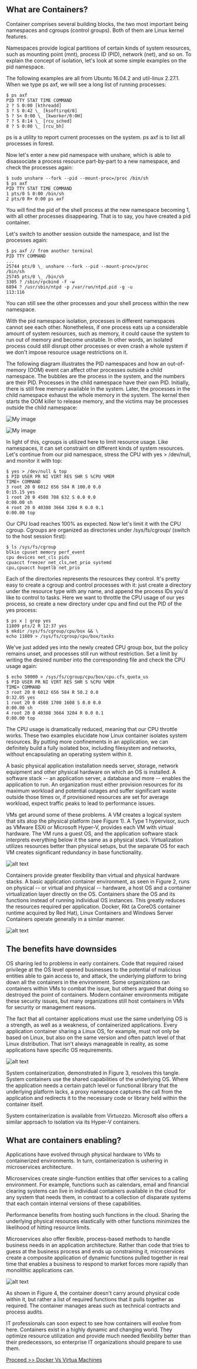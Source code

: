 ## What are Containers?

Container comprises several building blocks, the two most important being namespaces and cgroups (control groups). Both of them are Linux kernel features.

Namespaces provide logical partitions of certain kinds of system resources, such as mounting point (mnt), process ID (PID), network (net), and so on. To explain the concept of isolation, let's look at some simple examples on the pid namespace. 

The following examples are all from Ubuntu 16.04.2 and util-linux 2.27.1. When we type ps axf, we will see a long list of running processes:

```
$ ps axf
PID TTY STAT TIME COMMAND
2 ? S 0:00 [kthreadd]
3 ? S 0:42 \_ [ksoftirqd/0]
5 ? S< 0:00 \_ [kworker/0:0H]
7 ? S 8:14 \_ [rcu_sched]
8 ? S 0:00 \_ [rcu_bh]
```

ps is a utility to report current processes on the system. 
ps axf is to list all processes in forest.

Now let's enter a new pid namespace with unshare, which is able to disassociate a process resource part-by-part to a new namespace, and check the processes again:

```
$ sudo unshare --fork --pid --mount-proc=/proc /bin/sh
$ ps axf
PID TTY STAT TIME COMMAND
1 pts/0 S 0:00 /bin/sh
2 pts/0 R+ 0:00 ps axf
```

You will find the pid of the shell process at the new namespace becoming 1, with all other processes disappearing. That is to say, you have created a pid container. 

Let's switch to another session outside the namespace, and list the processes again:

```
$ ps axf // from another terminal
PID TTY COMMAND
...
25744 pts/0 \_ unshare --fork --pid --mount-proc=/proc
/bin/sh
25745 pts/0 \_ /bin/sh
3305 ? /sbin/rpcbind -f -w
6894 ? /usr/sbin/ntpd -p /var/run/ntpd.pid -g -u
113:116
```

You can still see the other processes and your shell process within the new namespace.

With the pid namespace isolation, processes in different namespaces cannot see each other. Nonetheless, if one process eats up a considerable amount of system resources, such as memory, it could cause the system to run out of memory and become unstable. In other words, an isolated process could still disrupt other processes or even crash a whole system if we don't impose resource usage
restrictions on it.

The following diagram illustrates the PID namespaces and how an out-of-memory (OOM) event can affect other processes outside a child namespace. The bubbles are the process in the system, and the numbers are their PID. Processes in the child namespace have their own PID. Initially, there is still free memory available in the system. Later, the processes in the child namespace exhaust the whole memory in the system. The kernel then starts the OOM killer to release memory, and the victims may be processes outside the child namespace:

![My image](https://github.com/collabnix/dockerlabs/blob/master/beginners/images/ns1.png)

![My image](https://github.com/collabnix/dockerlabs/blob/master/beginners/images/ns2.png)


In light of this, cgroups is utilized here to limit resource usage. Like namespaces, it can set constraint on different kinds of system resources. Let's continue from our pid namespace, stress the CPU with yes > /dev/null, and monitor it with top:

```
$ yes > /dev/null & top
$ PID USER PR NI VIRT RES SHR S %CPU %MEM
TIME+ COMMAND
3 root 20 0 6012 656 584 R 100.0 0.0
0:15.15 yes
1 root 20 0 4508 708 632 S 0.0 0.0
0:00.00 sh
4 root 20 0 40388 3664 3204 R 0.0 0.1
0:00.00 top
```

Our CPU load reaches 100% as expected. Now let's limit it with the CPU cgroup. Cgroups are organized as directories under /sys/fs/cgroup/ (switch to the host session first):

```
$ ls /sys/fs/cgroup
blkio cpuset memory perf_event
cpu devices net_cls pids
cpuacct freezer net_cls,net_prio systemd
cpu,cpuacct hugetlb net_prio
```

Each of the directories represents the resources they control. It's pretty easy to create a cgroup and control processes with it: just create a directory under the resource type with any name, and append the process IDs you'd like to control to tasks. Here we
want to throttle the CPU usage of our yes process, so create a new directory under cpu and find out the PID of the yes process:

```
$ ps x | grep yes
11809 pts/2 R 12:37 yes
$ mkdir /sys/fs/cgroup/cpu/box && \
echo 11809 > /sys/fs/cgroup/cpu/box/tasks
```

We've just added yes into the newly created CPU group box, but the policy remains unset, and processes still run without restriction. Set a limit by writing the desired number into the corresponding file and check the CPU usage again:

```
$ echo 50000 > /sys/fs/cgroup/cpu/box/cpu.cfs_quota_us
$ PID USER PR NI VIRT RES SHR S %CPU %MEM
TIME+ COMMAND
3 root 20 0 6012 656 584 R 50.2 0.0
0:32.05 yes
1 root 20 0 4508 1700 1608 S 0.0 0.0
0:00.00 sh
4 root 20 0 40388 3664 3204 R 0.0 0.1
0:00.00 top
```

The CPU usage is dramatically reduced, meaning that our CPU throttle works. These two examples elucidate how Linux container isolates system resources. By putting more confinements in an application, we can definitely build a fully isolated box, including filesystem and networks, without encapsulating an operating system within it.



A basic physical application installation needs server, storage, network equipment and other physical hardware on which an OS is installed. A software stack -- an application server, a database and more -- enables the application to run. An organization must either provision resources for its maximum workload and potential outages and suffer significant waste outside those times or, if provisioned resources are set for average workload, expect traffic peaks to lead to performance issues.

VMs get around some of these problems. A VM creates a logical system that sits atop the physical platform (see Figure 1). A Type 1 hypervisor, such as VMware ESXi or Microsoft Hyper-V, provides each VM with virtual hardware. The VM runs a guest OS, and the application software stack interprets everything below it the same as a physical stack. Virtualization utilizes resources better than physical setups, but the separate OS for each VM creates significant redundancy in base functionality.

![alt text](https://github.com/collabnix/dockerlabs/blob/master/beginners/images/b000-container-type1.png)

Containers provide greater flexibility than virtual and physical hardware stacks. A basic application container environment, as seen in Figure 2, runs on physical -- or virtual and physical -- hardware, a host OS and a container virtualization layer directly on the OS. Containers share the OS and its functions instead of running individual OS instances. This greatly reduces the resources required per application. Docker, Rkt (a CoreOS container runtime acquired by Red Hat), Linux Containers and Windows Server Containers operate generally in a similar manner.

![alt text](https://github.com/collabnix/dockerlabs/blob/master/beginners/images/b000-containers1.png)
  
## The benefits have downsides

OS sharing led to problems in early containers. Code that required raised privilege at the OS level opened businesses to the potential of malicious entities able to gain access to, and attack, the underlying platform to bring down all the containers in the environment. Some organizations ran containers within VMs to combat the issue, but others argued that doing so destroyed the point of containers. Modern container environments mitigate these security issues, but many organizations still host containers in VMs for security or management reasons.

The fact that all container applications must use the same underlying OS is a strength, as well as a weakness, of containerized applications. Every application container sharing a Linux OS, for example, must not only be based on Linux, but also on the same version and often patch level of that Linux distribution. That isn't always manageable in reality, as some applications have specific OS requirements.

![alt text](https://github.com/collabnix/dockerlabs/blob/master/beginners/images/b00-containers-3.png)

System containerization, demonstrated in Figure 3, resolves this tangle. System containers use the shared capabilities of the underlying OS. Where the application needs a certain patch level or functional library that the underlying platform lacks, a proxy namespace captures the call from the application and redirects it to the necessary code or library held within the container itself.

System containerization is available from Virtuozzo. Microsoft also offers a similar approach to isolation via its Hyper-V containers.

## What are containers enabling?

Applications have evolved through physical hardware to VMs to containerized environments. In turn, containerization is ushering in microservices architecture.

Microservices create single-function entities that offer services to a calling environment. For example, functions such as calendars, email and financial clearing systems can live in individual containers available in the cloud for any system that needs them, in contrast to a collection of disparate systems that each contain internal versions of these capabilities.

Performance benefits from hosting such functions in the cloud. Sharing the underlying physical resources elastically with other functions minimizes the likelihood of hitting resource limits.

Microservices also offer flexible, process-based methods to handle business needs in an application architecture. Rather than code that tries to guess at the business process and ends up constraining it, microservices create a composite application of dynamic functions pulled together in real time that enables a business to respond to market forces more rapidly than monolithic applications can.


![alt text](https://github.com/collabnix/dockerlabs/blob/master/beginners/images/b00-containers-last.png)

As shown in Figure 4, the container doesn't carry around physical code within it, but rather a list of required functions that it pulls together as required. The container manages areas such as technical contracts and process audits.

IT professionals can soon expect to see how containers will evolve from here. Containers exist in a highly dynamic and changing world. They optimize resource utilization and provide much needed flexibility better than their predecessors, so enterprise IT organizations should prepare to use them.

[Proceed >> Docker Vs Virtua Machines](https://github.com/collabnix/dockerlabs/blob/master/beginners/difference-docker-vm.md)
